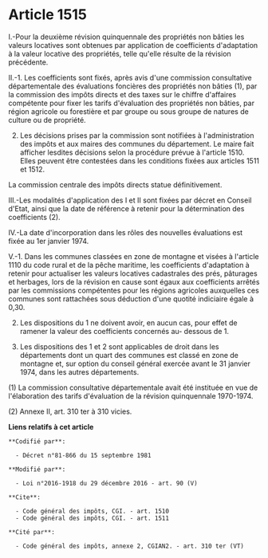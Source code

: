 # Article 1515

I.-Pour la deuxième révision quinquennale des propriétés non bâties les valeurs locatives sont obtenues par application de
coefficients d'adaptation à la valeur locative des propriétés, telle qu'elle résulte de la révision précédente. 

II.-1. Les coefficients sont fixés, après avis d'une commission consultative départementale des évaluations foncières des
propriétés non bâties (1), par la commission des impôts directs et des taxes sur le chiffre d'affaires compétente pour fixer
les tarifs d'évaluation des propriétés non bâties, par région agricole ou forestière et par groupe ou sous groupe de natures
de culture ou de propriété. 

2. Les décisions prises par la commission sont notifiées à l'administration des impôts et aux maires des communes du
département. Le maire fait afficher lesdites décisions selon la procédure prévue à l'article 1510. Elles peuvent être
contestées dans les conditions fixées aux articles 1511 et 1512. 

La commission centrale des impôts directs statue définitivement. 

III.-Les modalités d'application des I et II sont fixées par décret en Conseil d'Etat, ainsi que la date de référence à
retenir pour la détermination des coefficients (2). 

IV.-La date d'incorporation dans les rôles des nouvelles évaluations est fixée au 1er janvier 1974. 

V.-1. Dans les communes classées en zone de montagne et visées à l'article 1110 du code rural et de la pêche maritime, les
coefficients d'adaptation à retenir pour actualiser les valeurs locatives cadastrales des prés, pâturages et herbages, lors
de la révision en cause sont égaux aux coefficients arrêtés par les commissions compétentes pour les régions agricoles
auxquelles ces communes sont rattachées sous déduction d'une quotité indiciaire égale à 0,30.

2. Les dispositions du 1 ne doivent avoir, en aucun cas, pour effet de ramener la valeur des coefficients concernés au-
dessous de 1.

3. Les dispositions des 1 et 2 sont applicables de droit dans les départements dont un quart des communes est classé en zone
de montagne et, sur option du conseil général exercée avant le 31 janvier 1974, dans les autres départements. 

(1) La commission consultative départementale avait été instituée en vue de l'élaboration des tarifs d'évaluation de la
révision quinquennale 1970-1974. 

(2) Annexe II, art. 310 ter à 310 vicies.

**Liens relatifs à cet article**

	**Codifié par**:

	  - Décret n°81-866 du 15 septembre 1981

	**Modifié par**:

	  - Loi n°2016-1918 du 29 décembre 2016 - art. 90 (V)

	**Cite**:

	  - Code général des impôts, CGI. - art. 1510
	  - Code général des impôts, CGI. - art. 1511

	**Cité par**:

	  - Code général des impôts, annexe 2, CGIAN2. - art. 310 ter (VT)

